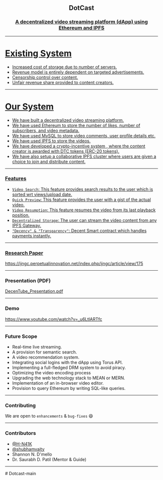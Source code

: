 
<h2 align="center">DotCast</h2>

<p align="center">
  <a href="" rel="noopener">
 <!-- <img width=400px src="./assets/images/icons/DecenTubeLogo.png" alt="DecenTube-logo"></a> -->
</p>

<h3 align="center">A decentralized video streaming platform (dApp) using Ethereum and IPFS</h3>

------------------------------------------

# Existing System
- Increased cost of storage due to number of servers.
- Revenue model is entirely dependent on targeted advertisements.
- Censorship control over content.
- Unfair revenue share provided to content creators.

------------------------------------------

# Our System
- We have built a decentralized video streaming platform.
- We have used Ethereum to store the number of likes, number of subscribers, and video metadata.
- We have used MySQL to store video comments, user profile details etc.
- We have used IPFS to store the videos.
- We have developed a crypto-incentive system , where the content creator is awarded with DTC tokens (ERC-20 tokens).
- We have also setup a collaborative IPFS cluster where users are given a choice to join and distribute content.

------------------------------------------

### Features

- `Video Search`: This feature provides search results to the user which is sorted wrt views/upload date.
- `Quick Preview`: This feature provides the user with a gist of the actual video.
- `Video Resumption`: This feature resumes the video from its last playback position.
- `Decentralized Storage`: The user can stream the video content from any IPFS Gateway.
- `"Decency" & "Transparency"`: Decent Smart contract which handles payments instantly.

------------------------------------------

### Research Paper

<a href="https://ijngc.perpetualinnovation.net/index.php/ijngc/article/view/175" target="blank">https://ijngc.perpetualinnovation.net/index.php/ijngc/article/view/175</a>

------------------------------------------

### Presentation (PDF)

<a href="./DecenTube_Presentation.pdf" target="blank">DecenTube_Presentation.pdf</a>

------------------------------------------
### Demo
<a href="https://www.youtube.com/watch?v=_u6LtIARTfc" target="blank">https://www.youtube.com/watch?v=_u6LtIARTfc</a>

------------------------------------------
### Future Scope

- Real-time live streaming.
- A provision for semantic search.
- A video recommendation system.
- Integrating social logins with the dApp using Torus API.
- Implementing a full-fledged DRM system to avoid piracy.
- Optimizing the video encoding process
- Upgrading the web technology stack to MEAN or MERN.
- Implementation of an in-browser video editor.
- Provision to query Ethereum by writing SQL-like queries.

------------------------------------------
### Contributing

 We are open to `enhancements` & `bug-fixes` :smile:  

------------------------------------------
### Contributors

- [@H-N41K](https://github.com/H-N41K)
- [@shubhamvaity](https://github.com/shubhamvaity)
- Shannon N. D'mello
- Dr. Saurabh D. Patil (Mentor & Guide)
-------------------------------------------
#   D o t c a s t - m a i n 
 
 